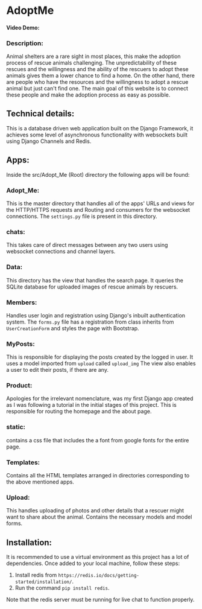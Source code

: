 # AdoptMe

#### Video Demo:  <URL HERE>
  
### Description:
  Animal shelters are a rare sight in most places, this make the adoption process of rescue animals challenging. The unpredictability
  of these rescues and the willingness and the ability of the rescuers to adopt these animals gives them a lower chance to find a home.
  On the other hand, there are people who have the resources and the willingness to adopt a rescue animal but just can't find one. The
  main goal of this website is to connect these people and make the adoption process as easy as possible.
  
  ## Technical details:
  This is a database driven web application built on the Django Framework, it achieves some level of asynchronous functionality with
  websockets built using Django Channels and Redis.
  
  ## Apps:
  Inside the src/Adopt_Me (Root) directory the following apps will be found:
  
  ### Adopt_Me:
  This is the master directory that handles all of the apps' URLs and views for the HTTP/HTTPS requests and Routing and consumers for
  the websocket connections. The `settings.py` file is present in this directory.
  
  ### chats:
  This takes care of direct messages between any two users using websocket connections and channel layers.
  
  ### Data:
  This directory has the view that handles the search page. It queries the SQLite database for uploaded images of rescue animals by       rescuers.
  
  ### Members:
  Handles user login and registration using Django's inbuilt authentication system. The `forms.py` file has a registration from class
  inherits from `UserCreationForm` and styles the page with Bootstrap. 
  
  ### MyPosts:
  This is responsible for displaying the posts created by the logged in user. It uses a model imported from `upload` called `upload_img`
  The view also enables a user to edit their posts, if there are any.
  
  
  ### Product:
  Apologies for the irrelevant nomenclature, was my first Django app created as I was following a tutorial in the initial stages of this
  project. This is responsible for routing the homepage and the about page.
  
  
  ### static:
  contains a css file that includes the a font from google fonts for the entire page.
  
  
  ### Templates:
  Contains all the HTML templates arranged in directories corresponding to the above mentioned apps.
  
  
  ### Upload:
  This handles uploading of photos and other details that a rescuer might want to share about the animal. Contains the necessary
  models and model forms.
  
  
  ## Installation:
  It is recommended to use a virtual environment as this project has a lot of dependencies. Once added to your local machine, follow
  these steps:
  
  1. Install redis from `https://redis.io/docs/getting-started/installation/`.
  2. Run the command `pip install redis`.
     
  Note that the redis server must be running for live chat to function properly.

  








  
